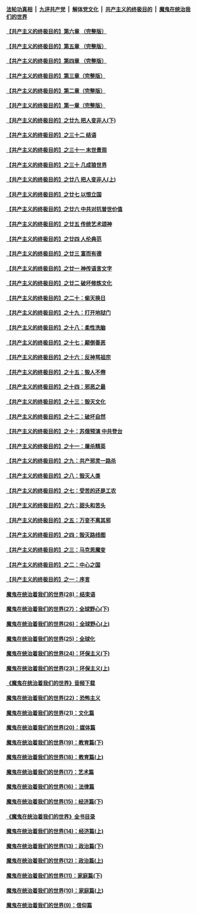 ####  [法轮功真相](../../../../basic/blob/master/README.md?t=01060952) &nbsp;|&nbsp; [九评共产党](../../../../9ping.md/blob/master/README.md?t=01060952) &nbsp;|&nbsp; [解体党文化](../../../../jtdwh.md/blob/master/README.md?t=01060952)  &nbsp;|&nbsp; [共产主义的终极目的](../../../../gczydzjmd.md/blob/master/README.md?t=01060952) &nbsp;|&nbsp; [魔鬼在统治我们的世界](../../../../mgztzwmdsj.md/blob/master/README.md?t=01060952) 

#### [【共产主义的终极目的】第六章 （完整版）](../pages/nsc422/n11428913.md?t=01060952) 

#### [【共产主义的终极目的】第五章 （完整版）](../pages/nsc422/n11428912.md?t=01060952) 

#### [【共产主义的终极目的】第四章 （完整版）](../pages/nsc422/n11428907.md?t=01060952) 

#### [【共产主义的终极目的】第三章（完整版）](../pages/nsc422/n11428848.md?t=01060952) 

#### [【共产主义的终极目的】第二章（完整版）](../pages/nsc422/n11428831.md?t=01060952) 

#### [【共产主义的终极目的】第一章（完整版）](../pages/nsc422/n11417651.md?t=01060952) 

#### [【共产主义的终极目的】之廿九 把人变非人(下)](../pages/nsc422/n11344140.md?t=01060952) 

#### [【共产主义的终极目的】之三十二 结语](../pages/nsc422/n11360535.md?t=01060952) 

#### [【共产主义的终极目的】之三十一 末世景观](../pages/nsc422/n11351129.md?t=01060952) 

#### [【共产主义的终极目的】之三十 几成狼世界](../pages/nsc422/n11348280.md?t=01060952) 

#### [【共产主义的终极目的】之廿八 把人变非人(上)](../pages/nsc422/n11340492.md?t=01060952) 

#### [【共产主义的终极目的】之廿七 以恨立国](../pages/nsc422/n11336944.md?t=01060952) 

#### [【共产主义的终极目的】之廿六 中共对抗普世价值](../pages/nsc422/n11324785.md?t=01060952) 

#### [【共产主义的终极目的】之廿五 传统艺术颂神](../pages/nsc422/n11296396.md?t=01060952) 

#### [【共产主义的终极目的】之廿四 人伦典范](../pages/nsc422/n11296397.md?t=01060952) 

#### [【共产主义的终极目的】之廿三 富而有德](../pages/nsc422/n11283598.md?t=01060952) 

#### [【共产主义的终极目的】之廿一 神传语言文字](../pages/nsc422/n11263265.md?t=01060952) 

#### [【共产主义的终极目的】之廿二 破坏修炼文化](../pages/nsc422/n11245728.md?t=01060952) 

#### [【共产主义的终极目的】之二十：偷天换日](../pages/nsc422/n11238846.md?t=01060952) 

#### [【共产主义的终极目的】之十九：打开地狱门](../pages/nsc422/n11206376.md?t=01060952) 

#### [【共产主义的终极目的】之十八：柔性洗脑](../pages/nsc422/n11199994.md?t=01060952) 

#### [【共产主义的终极目的】之十七：颠倒善恶](../pages/nsc422/n11179782.md?t=01060952) 

#### [【共产主义的终极目的】之十六：反神骂祖宗](../pages/nsc422/n11166798.md?t=01060952) 

#### [【共产主义的终极目的】之十五：毁人不倦](../pages/nsc422/n11166792.md?t=01060952) 

#### [【共产主义的终极目的】之十四：邪恶之最](../pages/nsc422/n11150249.md?t=01060952) 

#### [【共产主义的终极目的】之十三：毁灭文化](../pages/nsc422/n11135227.md?t=01060952) 

#### [【共产主义的终极目的】之十二：破坏自然](../pages/nsc422/n11135214.md?t=01060952) 

#### [【共产主义的终极目的】之十：苏俄预演 中共登台](../pages/nsc422/n11118424.md?t=01060952) 

#### [【共产主义的终极目的】之十一：屠杀精英](../pages/nsc422/n11118442.md?t=01060952) 

#### [【共产主义的终极目的】之九：共产邪灵一路杀](../pages/nsc422/n11114139.md?t=01060952) 

#### [【共产主义的终极目的】之八：毁灭人类](../pages/nsc422/n11108503.md?t=01060952) 

#### [【共产主义的终极目的】之七：受苦的还是工农](../pages/nsc422/n11101809.md?t=01060952) 

#### [【共产主义的终极目的】之六：甜头和苦头](../pages/nsc422/n11096971.md?t=01060952) 

#### [【共产主义的终极目的】之五：万变不离其邪](../pages/nsc422/n11091285.md?t=01060952) 

#### [【共产主义的终极目的】之四：毁灭路线图](../pages/nsc422/n11086284.md?t=01060952) 

#### [【共产主义的终极目的】之三：马克思魔变](../pages/nsc422/n11061941.md?t=01060952) 

#### [【共产主义的终极目的】之二：中心之国](../pages/nsc422/n11047728.md?t=01060952) 

#### [【共产主义的终极目的】之一：序言](../pages/nsc422/n11086077.md?t=01060952) 

#### [魔鬼在统治着我们的世界(28)：结束语](../pages/nsc422/n10936246.md?t=01060952) 

#### [魔鬼在统治着我们的世界(27)：全球野心(下)](../pages/nsc422/n10928319.md?t=01060952) 

#### [魔鬼在统治着我们的世界(26)：全球野心(上)](../pages/nsc422/n10900318.md?t=01060952) 

#### [魔鬼在统治着我们的世界(25)：全球化](../pages/nsc422/n10788205.md?t=01060952) 

#### [魔鬼在统治着我们的世界(24)：环保主义(下)](../pages/nsc422/n10695307.md?t=01060952) 

#### [魔鬼在统治着我们的世界(23)：环保主义(上)](../pages/nsc422/n10688613.md?t=01060952) 

#### [《魔鬼在统治着我们的世界》音频下载](../pages/nsc422/n10635553.md?t=01060952) 

#### [魔鬼在统治着我们的世界(22)：恐怖主义](../pages/nsc422/n10614727.md?t=01060952) 

#### [魔鬼在统治着我们的世界(21)：文化篇](../pages/nsc422/n10597706.md?t=01060952) 

#### [魔鬼在统治着我们的世界(20)：媒体篇](../pages/nsc422/n10586579.md?t=01060952) 

#### [魔鬼在统治着我们的世界(19)：教育篇(下)](../pages/nsc422/n10564808.md?t=01060952) 

#### [魔鬼在统治着我们的世界(18)：教育篇(上)](../pages/nsc422/n10526970.md?t=01060952) 

#### [魔鬼在统治着我们的世界(17)：艺术篇](../pages/nsc422/n10499093.md?t=01060952) 

#### [魔鬼在统治着我们的世界(16)：法律篇](../pages/nsc422/n10485969.md?t=01060952) 

#### [魔鬼在统治着我们的世界(15)：经济篇(下)](../pages/nsc422/n10469975.md?t=01060952) 

#### [《魔鬼在统治着我们的世界》全书目录](../pages/nsc422/n10464261.md?t=01060952) 

#### [魔鬼在统治着我们的世界(14)：经济篇(上)](../pages/nsc422/n10457370.md?t=01060952) 

#### [魔鬼在统治着我们的世界(13)：政治篇(下)](../pages/nsc422/n10448270.md?t=01060952) 

#### [魔鬼在统治着我们的世界(12)：政治篇(上)](../pages/nsc422/n10444576.md?t=01060952) 

#### [魔鬼在统治着我们的世界(11)：家庭篇(下)](../pages/nsc422/n10440961.md?t=01060952) 

#### [魔鬼在统治着我们的世界(10)：家庭篇(上)](../pages/nsc422/n10435448.md?t=01060952) 

#### [魔鬼在统治着我们的世界(9)：信仰篇](../pages/nsc422/n10432159.md?t=01060952) 


